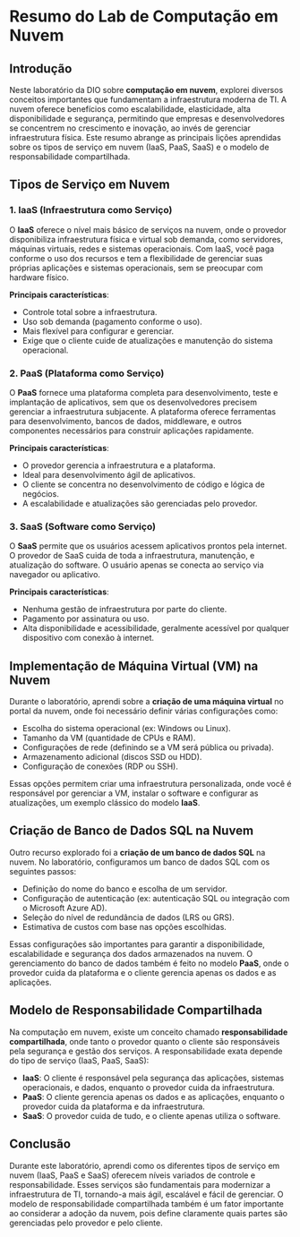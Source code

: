 # Resumo do Lab de Computação em Nuvem

## Introdução
Neste laboratório da DIO sobre **computação em nuvem**, explorei diversos conceitos importantes que fundamentam a infraestrutura moderna de TI. A nuvem oferece benefícios como escalabilidade, elasticidade, alta disponibilidade e segurança, permitindo que empresas e desenvolvedores se concentrem no crescimento e inovação, ao invés de gerenciar infraestrutura física. Este resumo abrange as principais lições aprendidas sobre os tipos de serviço em nuvem (IaaS, PaaS, SaaS) e o modelo de responsabilidade compartilhada.

## Tipos de Serviço em Nuvem

### 1. IaaS (Infraestrutura como Serviço)
O **IaaS** oferece o nível mais básico de serviços na nuvem, onde o provedor disponibiliza infraestrutura física e virtual sob demanda, como servidores, máquinas virtuais, redes e sistemas operacionais. Com IaaS, você paga conforme o uso dos recursos e tem a flexibilidade de gerenciar suas próprias aplicações e sistemas operacionais, sem se preocupar com hardware físico.

**Principais características**:
- Controle total sobre a infraestrutura.
- Uso sob demanda (pagamento conforme o uso).
- Mais flexível para configurar e gerenciar.
- Exige que o cliente cuide de atualizações e manutenção do sistema operacional.

### 2. PaaS (Plataforma como Serviço)
O **PaaS** fornece uma plataforma completa para desenvolvimento, teste e implantação de aplicativos, sem que os desenvolvedores precisem gerenciar a infraestrutura subjacente. A plataforma oferece ferramentas para desenvolvimento, bancos de dados, middleware, e outros componentes necessários para construir aplicações rapidamente.

**Principais características**:
- O provedor gerencia a infraestrutura e a plataforma.
- Ideal para desenvolvimento ágil de aplicativos.
- O cliente se concentra no desenvolvimento de código e lógica de negócios.
- A escalabilidade e atualizações são gerenciadas pelo provedor.

### 3. SaaS (Software como Serviço)
O **SaaS** permite que os usuários acessem aplicativos prontos pela internet. O provedor de SaaS cuida de toda a infraestrutura, manutenção, e atualização do software. O usuário apenas se conecta ao serviço via navegador ou aplicativo.

**Principais características**:
- Nenhuma gestão de infraestrutura por parte do cliente.
- Pagamento por assinatura ou uso.
- Alta disponibilidade e acessibilidade, geralmente acessível por qualquer dispositivo com conexão à internet.

## Implementação de Máquina Virtual (VM) na Nuvem
Durante o laboratório, aprendi sobre a **criação de uma máquina virtual** no portal da nuvem, onde foi necessário definir várias configurações como:
- Escolha do sistema operacional (ex: Windows ou Linux).
- Tamanho da VM (quantidade de CPUs e RAM).
- Configurações de rede (definindo se a VM será pública ou privada).
- Armazenamento adicional (discos SSD ou HDD).
- Configuração de conexões (RDP ou SSH).

Essas opções permitem criar uma infraestrutura personalizada, onde você é responsável por gerenciar a VM, instalar o software e configurar as atualizações, um exemplo clássico do modelo **IaaS**.

## Criação de Banco de Dados SQL na Nuvem
Outro recurso explorado foi a **criação de um banco de dados SQL** na nuvem. No laboratório, configuramos um banco de dados SQL com os seguintes passos:
- Definição do nome do banco e escolha de um servidor.
- Configuração de autenticação (ex: autenticação SQL ou integração com o Microsoft Azure AD).
- Seleção do nível de redundância de dados (LRS ou GRS).
- Estimativa de custos com base nas opções escolhidas.

Essas configurações são importantes para garantir a disponibilidade, escalabilidade e segurança dos dados armazenados na nuvem. O gerenciamento do banco de dados também é feito no modelo **PaaS**, onde o provedor cuida da plataforma e o cliente gerencia apenas os dados e as aplicações.

## Modelo de Responsabilidade Compartilhada
Na computação em nuvem, existe um conceito chamado **responsabilidade compartilhada**, onde tanto o provedor quanto o cliente são responsáveis pela segurança e gestão dos serviços. A responsabilidade exata depende do tipo de serviço (IaaS, PaaS, SaaS):
- **IaaS**: O cliente é responsável pela segurança das aplicações, sistemas operacionais, e dados, enquanto o provedor cuida da infraestrutura.
- **PaaS**: O cliente gerencia apenas os dados e as aplicações, enquanto o provedor cuida da plataforma e da infraestrutura.
- **SaaS**: O provedor cuida de tudo, e o cliente apenas utiliza o software.

## Conclusão
Durante este laboratório, aprendi como os diferentes tipos de serviço em nuvem (IaaS, PaaS e SaaS) oferecem níveis variados de controle e responsabilidade. Esses serviços são fundamentais para modernizar a infraestrutura de TI, tornando-a mais ágil, escalável e fácil de gerenciar. O modelo de responsabilidade compartilhada também é um fator importante ao considerar a adoção da nuvem, pois define claramente quais partes são gerenciadas pelo provedor e pelo cliente.

